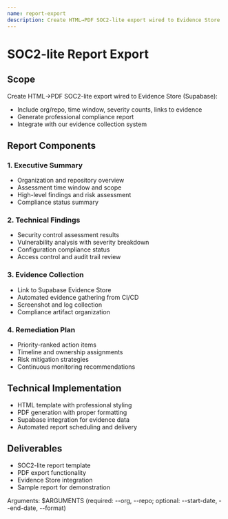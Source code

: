 ```yaml
---
name: report-export  
description: Create HTML→PDF SOC2-lite export wired to Evidence Store
---
```


# SOC2-lite Report Export

## Scope
Create HTML→PDF SOC2-lite export wired to Evidence Store (Supabase):
- Include org/repo, time window, severity counts, links to evidence
- Generate professional compliance report
- Integrate with our evidence collection system

## Report Components

### 1. Executive Summary
- Organization and repository overview
- Assessment time window and scope
- High-level findings and risk assessment
- Compliance status summary

### 2. Technical Findings
- Security control assessment results
- Vulnerability analysis with severity breakdown
- Configuration compliance status
- Access control and audit trail review

### 3. Evidence Collection
- Link to Supabase Evidence Store
- Automated evidence gathering from CI/CD
- Screenshot and log collection
- Compliance artifact organization

### 4. Remediation Plan
- Priority-ranked action items
- Timeline and ownership assignments
- Risk mitigation strategies
- Continuous monitoring recommendations

## Technical Implementation
- HTML template with professional styling
- PDF generation with proper formatting
- Supabase integration for evidence data
- Automated report scheduling and delivery

## Deliverables
- SOC2-lite report template
- PDF export functionality
- Evidence Store integration
- Sample report for demonstration

Arguments: $ARGUMENTS (required: --org, --repo; optional: --start-date, --end-date, --format)